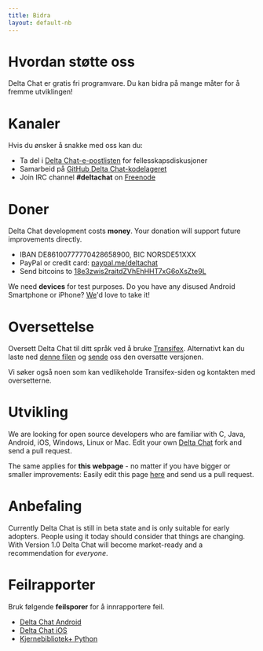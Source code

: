 ```yaml
---
title: Bidra
layout: default-nb
---
```




<!-- GENERATED FILE -- DO NOT EDIT -->



# Hvordan støtte oss

Delta Chat er gratis fri programvare. Du kan bidra på mange måter for å fremme utviklingen!


# Kanaler

Hvis du ønsker å snakke med oss kan du:

- Ta del i [Delta Chat-e-postlisten](https://lists.codespeak.net/postorius/lists/delta.codespeak.net/) for fellesskapsdiskusjoner
- Samarbeid på [GitHub Delta Chat-kodelageret](https://github.com/deltachat/)
- Join IRC channel **#deltachat** on [Freenode](https://webchat.freenode.net?uio=MTE9MjA16a&channels=%23deltachat)


# Doner

Delta Chat development costs **money**. Your donation will support future improvements directly.

- IBAN DE86100777770428658900, BIC NORSDE51XXX
- PayPal or credit card: [paypal.me/deltachat](https://paypal.me/deltachat/20)
- Send bitcoins to [18e3zwis2raitdZVhEhHHT7xG6oXsZte9L](bitcoin:18e3zwis2raitdZVhEhHHT7xG6oXsZte9L)

We need **devices** for test purposes. Do you have any disused Android Smartphone or iPhone?
[We](imprint)'d love to take it!

# Oversettelse

Oversett Delta Chat til ditt språk ved å bruke 
[Transifex](https://www.transifex.com/delta-chat/delta-chat-android/).
Alternativt kan du laste ned [denne filen](https://raw.githubusercontent.com/deltachat/deltachat-android/master/MessengerProj/src/main/res/values/strings.xml) og [sende](imprint) oss den oversatte versjonen.

Vi søker også noen som kan vedlikeholde Transifex-siden og kontakten med oversetterne.


# Utvikling

We are looking for open source developers who are familiar with C, Java, Android, iOS, Windows, Linux or Mac.
Edit your own [Delta Chat](https://github.com/deltachat/) fork and send a pull request.

The same applies for **this webpage** - no matter if you have bigger or smaller improvements: Easily edit this page [here](https://github.com/deltachat/deltachat-pages) and send us a pull request.

# Anbefaling

Currently Delta Chat is still in beta state and is only suitable for early adopters. People using it today should consider that things are changing. With Version 1.0 Delta Chat will become market-ready and a recommendation for _everyone_. 


# Feilrapporter

Bruk følgende **feilsporer** for å innrapportere feil.

- [Delta Chat Android](https://github.com/deltachat/deltachat-android/issues)
- [Delta Chat iOS](https://github.com/deltachat/deltachat-ios/issues)
- [Kjernebibliotek+ Python](https://github.com/deltachat/deltachat-core/issues)



